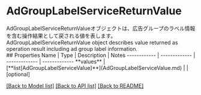 # AdGroupLabelServiceReturnValue

<div lang=\"ja\">AdGroupLabelServiceReturnValueオブジェクトは、広告グループのラベル情報を含む操作結果として戻される値を表します。</div> <div lang=\"en\">AdGroupLabelServiceReturnValue object describes value returned as operation result including ad group label information.</div> 
## Properties
Name | Type | Description | Notes
------------ | ------------- | ------------- | -------------
**values** | [**list[AdGroupLabelServiceValue]**](AdGroupLabelServiceValue.md) |  | [optional] 

[[Back to Model list]](../README.md#documentation-for-models) [[Back to API list]](../README.md#documentation-for-api-endpoints) [[Back to README]](../README.md)


